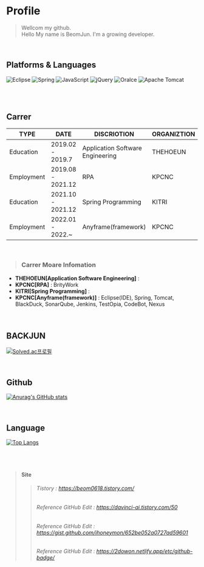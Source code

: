 <!--
**kwon-beom-jun/kwon-beom-jun** is a ✨ _special_ ✨ repository because its `README.md` (this file) appears on your GitHub profile.

Here are some ideas to get you started:

- 🔭 I’m currently working on ...
- 🌱 I’m currently learning ...
- 👯 I’m looking to collaborate on ...
- 🤔 I’m looking for help with ...
- 💬 Ask me about ...
- 📫 How to reach me: ...
- 😄 Pronouns: ...
- ⚡ Fun fact: ...
-->
<br/>

# Profile

> Wellcom my github.<br/>
> Hello My name is BeomJun. I'm a growing developer.<br/>
<br/>

## Platforms & Languages
<p>
  <img alt="Eclipse" src ="https://img.shields.io/badge/Eclipse-2C2255.svg?&style=for-the-badge&logo=Eclipse&logoColor=white"/>
  <img alt="Spring" src ="https://img.shields.io/badge/Spring-6DB33F.svg?&style=for-the-badge&logo=Spring&logoColor=white"/>  
  <img alt="JavaScript" src ="https://img.shields.io/badge/JavaScript-F7DF1E.svg?&style=for-the-badge&logo=JavaScript&logoColor=black"/>  
  <img alt="jQuery" src ="https://img.shields.io/badge/jQuery-0769AD.svg?&style=for-the-badge&logo=jQuery&logoColor=white"/>
  <img alt="Oralce" src ="https://img.shields.io/badge/Oralce-F80000.svg?&style=for-the-badge&logo=Oralce&logoColor=red"/>
  <img alt="Apache Tomcat" src ="https://img.shields.io/badge/Apache Tomcat-F8DC75.svg?&style=for-the-badge&logo=Apache Tomcat&logoColor=black"/>
  <br/><br/>
  <!--
    해당 repo 갯수
    <img src="https://img.shields.io/github/directory-file-count/kwon-beom-jun/kwon-beom-jun?type=dir"/>
  -->
</p><br/>

## Carrer

| TYPE | DATE | DISCRIOTION | ORGANIZTION |
| ------ | ------ | ------ | ------ |
| Education | 2019.02 - 2019.7 | Application Software Engineering | THEHOEUN |
| Employment | 2019.08 - 2021.12 | RPA | KPCNC |
| Education | 2021.10 - 2021.12 | Spring Programming | KITRI |
| Employment | 2022.01 - 2022.~ | Anyframe(framework) | KPCNC |
<br/>

> ### **Carrer Moare Infomation**
- **THEHOEUN[Application Software Engineering]** : 
- **KPCNC[RPA]** : BrityWork
- **KITRI[Spring Programming]** : 
- **KPCNC[Anyframe(framework)]** : Eclipse(IDE), Spring, Tomcat, BlackDuck, SonarQube, Jenkins, TestOpia, CodeBot, Nexus
<br/><br/><br/>


<!-- 설정시 API 연동이 잘 안됨 -->
## BACKJUN
[![Solved.ac프로필](http://mazassumnida.wtf/api/v2/generate_badge?boj=qjawns0618)](https://solved.ac/qjawns0618)




<br/>

## Github
[![Anurag's GitHub stats](https://github-readme-stats.vercel.app/api?username=kwon-beom-jun)](https://github.com/kwon-beom-jun)

<br/>

## Language
[![Top Langs](https://github-readme-stats.vercel.app/api/top-langs/?username=kwon-beom-jun&layout=compact)](https://github.com/kwon-beom-jun)

<br/><br/>

> #### Site  
> > ###### Tistory : https://beom0618.tistory.com/
> > ###### Reference GitHub Edit : https://davinci-ai.tistory.com/50
> > ###### Reference GitHub Edit : https://gist.github.com/ihoneymon/652be052a0727ad59601
> > ###### Reference GitHub Edit : https://2dowon.netlify.app/etc/github-badge/
<br/><br/>






